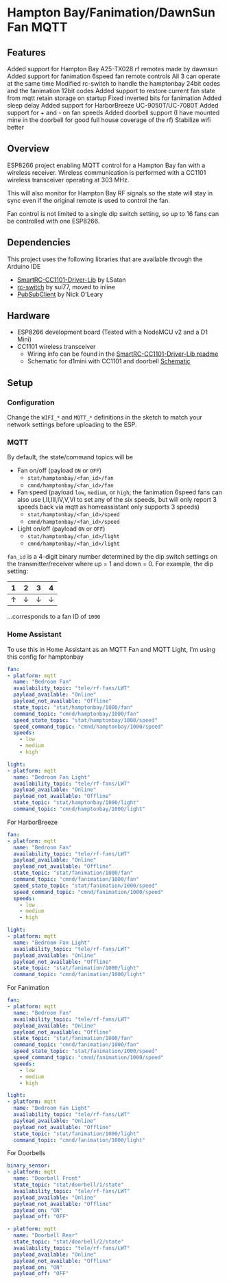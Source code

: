 # Hampton Bay/Fanimation/DawnSun Fan MQTT

## Features
Added support for Hampton Bay A25-TX028 rf remotes made by dawnsun
Added support for fanimation 6speed fan remote controls
All 3 can operate at the same time
Modified rc-switch to handle the hamptonbay 24bit codes and the fanimation 12bit codes
Added support to restore current fan state from mqtt retain storage on startup
Fixed inverted bits for fanimation
Added sleep delay
Added support for HarborBreeze UC-9050T/UC-7080T
Added support for + and - on fan speeds
Added doorbell support (I have mounted mine in the doorbell for good full house coverage of the rf)
Stabilize wifi better

## Overview
ESP8266 project enabling MQTT control for a Hampton Bay fan with a wireless receiver. Wireless communication is performed with a CC1101 wireless transceiver operating at 303 MHz.

This will also monitor for Hampton Bay RF signals so the state will stay in sync even if the original remote is used to control the fan.

Fan control is not limited to a single dip switch setting, so up to 16 fans can be controlled with one ESP8266.

## Dependencies
This project uses the following libraries that are available through the Arduino IDE
* [SmartRC-CC1101-Driver-Lib](https://github.com/LSatan/SmartRC-CC1101-Driver-Lib) by LSatan
* [rc-switch](https://github.com/sui77/rc-switch) by sui77, moved to inline
* [PubSubClient](https://pubsubclient.knolleary.net/) by Nick O'Leary

## Hardware
* ESP8266 development board (Tested with a NodeMCU v2 and a D1 Mini)
* CC1101 wireless transceiver
  * Wiring info can be found in the [SmartRC-CC1101-Driver-Lib readme](https://github.com/LSatan/SmartRC-CC1101-Driver-Lib#wiring)
  * Schematic for d1mini with CC1101 and doorbell [Schematic](https://github.com/patrickdk77/hampton-bay-fan-mqtt/blob/master/FanController.pdf)

## Setup
### Configuration
Change the `WIFI_*` and `MQTT_*` definitions in the sketch to match your network settings before uploading to the ESP.
### MQTT
By default, the state/command topics will be
* Fan on/off (payload `ON` or `OFF`)
  * `stat/hamptonbay/<fan_id>/fan`
  * `cmnd/hamptonbay/<fan_id>/fan`
* Fan speed (payload `low`, `medium`, or `high`; the fanimation 6speed fans can also use I,II,III,IV,V,VI to set any of the six speeds, but will only report 3 speeds back via mqtt as homeassistant only supports 3 speeds)
  * `stat/hamptonbay/<fan_id>/speed`
  * `cmnd/hamptonbay/<fan_id>/speed`
* Light on/off (payload `ON` or `OFF`)
  * `stat/hamptonbay/<fan_id>/light`
  * `cmnd/hamptonbay/<fan_id>/light`

`fan_id` is a 4-digit binary number determined by the dip switch settings on the transmitter/receiver where up = 1 and down = 0. For example, the dip setting:

|1|2|3|4|
|-|-|-|-|
|↑|↓|↓|↓|

...corresponds to a fan ID of `1000`

### Home Assistant
To use this in Home Assistant as an MQTT Fan and MQTT Light, I'm using this config for hamptonbay
```yaml
fan:
- platform: mqtt
  name: "Bedroom Fan"
  availability_topic: "tele/rf-fans/LWT"
  payload_available: "Online"
  payload_not_available: "Offline"
  state_topic: "stat/hamptonbay/1000/fan"
  command_topic: "cmnd/hamptonbay/1000/fan"
  speed_state_topic: "stat/hamptonbay/1000/speed"
  speed_command_topic: "cmnd/hamptonbay/1000/speed"
  speeds:
    - low
    - medium
    - high

light:
- platform: mqtt
  name: "Bedroom Fan Light"
  availability_topic: "tele/rf-fans/LWT"
  payload_available: "Online"
  payload_not_available: "Offline"
  state_topic: "stat/hamptonbay/1000/light"
  command_topic: "cmnd/hamptonbay/1000/light"
```

For HarborBreeze
```yaml
fan:
- platform: mqtt
  name: "Bedroom Fan"
  availability_topic: "tele/rf-fans/LWT"
  payload_available: "Online"
  payload_not_available: "Offline"
  state_topic: "stat/fanimation/1000/fan"
  command_topic: "cmnd/fanimation/1000/fan"
  speed_state_topic: "stat/fanimation/1000/speed"
  speed_command_topic: "cmnd/fanimation/1000/speed"
  speeds:
    - low
    - medium
    - high

light:
- platform: mqtt
  name: "Bedroom Fan Light"
  availability_topic: "tele/rf-fans/LWT"
  payload_available: "Online"
  payload_not_available: "Offline"
  state_topic: "stat/fanimation/1000/light"
  command_topic: "cmnd/fanimation/1000/light"
```

For Fanimation
```yaml
fan:
- platform: mqtt
  name: "Bedroom Fan"
  availability_topic: "tele/rf-fans/LWT"
  payload_available: "Online"
  payload_not_available: "Offline"
  state_topic: "stat/fanimation/1000/fan"
  command_topic: "cmnd/fanimation/1000/fan"
  speed_state_topic: "stat/fanimation/1000/speed"
  speed_command_topic: "cmnd/fanimation/1000/speed"
  speeds:
    - low
    - medium
    - high

light:
- platform: mqtt
  name: "Bedroom Fan Light"
  availability_topic: "tele/rf-fans/LWT"
  payload_available: "Online"
  payload_not_available: "Offline"
  state_topic: "stat/fanimation/1000/light"
  command_topic: "cmnd/fanimation/1000/light"
```

For Doorbells
```yaml
binary_sensor:
- platform: mqtt
  name: "Doorbell Front"
  state_topic: "stat/doorbell/1/state"
  availability_topic: "tele/rf-fans/LWT"
  payload_available: "Online"
  payload_not_available: "Offline"    
  payload_on: "ON"
  payload_off: "OFF"

- platform: mqtt
  name: "Doorbell Rear"
  state_topic: "stat/doorbell/2/state"
  availability_topic: "tele/rf-fans/LWT"
  payload_available: "Online"
  payload_not_available: "Offline"    
  payload_on: "ON"
  payload_off: "OFF"
```